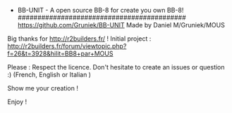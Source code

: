  - BB-UNIT -
 A open source BB-8 for create you own BB-8!
 ###########################################
 https://github.com/Gruniek/BB-UNIT
 Made by Daniel M/Gruniek/MOUS
  
 
Big thanks for http://r2builders.fr/ !
Initial project : http://r2builders.fr/forum/viewtopic.php?f=26&t=3928&hilit=BB8+par+MOUS
  
Please :
Respect the licence.
Don't hesitate to create an issues or question :) (French, English or Italian )


Show me your creation !

Enjoy !
